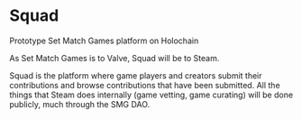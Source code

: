 # Squad

Prototype Set Match Games platform on Holochain

As Set Match Games is to Valve, Squad will be to Steam.

Squad is the platform where game players and creators submit their contributions and browse contributions that have been submitted. All the things that Steam does internally (game vetting, game curating) will be done publicly, much through the SMG DAO.
